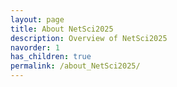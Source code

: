 ```yaml
---
layout: page
title: About NetSci2025
description: Overview of NetSci2025
navorder: 1
has_children: true
permalink: /about_NetSci2025/
---
```

